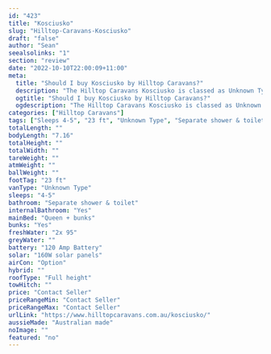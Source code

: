 ```yaml
---
id: "423"
title: "Kosciusko"
slug: "Hilltop-Caravans-Kosciusko"
draft: "false"
author: "Sean"
seealsolinks: "1"
section: "review"
date: "2022-10-10T22:00:09+11:00"
meta:
  title: "Should I buy Kosciusko by Hilltop Caravans?"
  description: "The Hilltop Caravans Kosciusko is classed as Unknown Type, and sleeps 4-5 people. It is Australian made and comes in at 23 ft. It generally has Separate shower & toilet."
  ogtitle: "Should I buy Kosciusko by Hilltop Caravans?"
  ogdescription: "The Hilltop Caravans Kosciusko is classed as Unknown Type, and sleeps 4-5 people. It is Australian made and comes in at 23 ft. It generally has Separate shower & toilet."
categories: ["Hilltop Caravans"]
tags: ["Sleeps 4-5", "23 ft", "Unknown Type", "Separate shower & toilet", "Full height", "Price Unknown", "Australian made"]
totalLength: ""
bodyLength: "7.16"
totalHeight: ""
totalWidth: ""
tareWeight: ""
atmWeight: ""
ballWeight: ""
footTag: "23 ft"
vanType: "Unknown Type"
sleeps: "4-5"
bathroom: "Separate shower & toilet"
internalBathroom: "Yes"
mainBed: "Queen + bunks"
bunks: "Yes"
freshWater: "2x 95"
greyWater: ""
battery: "120 Amp Battery"
solar: "160W solar panels"
airCon: "Option"
hybrid: ""
roofType: "Full height"
towHitch: ""
price: "Contact Seller"
priceRangeMin: "Contact Seller"
priceRangeMax: "Contact Seller"
urlLink: "https://www.hilltopcaravans.com.au/kosciusko/"
aussieMade: "Australian made"
noImage: ""
featured: "no"
---
```

